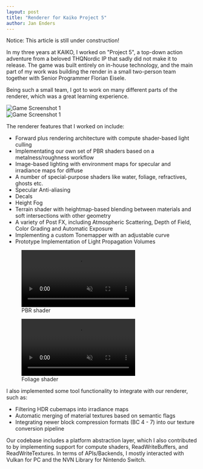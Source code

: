 ```yaml
---
layout: post
title: "Renderer for Kaiko Project 5"
author: Jan Enders
---
```


Notice: This article is still under construction!

In my three years at KAIKO, I worked on "Project 5", a top-down action adventure from a beloved THQNordic IP that sadly did not make it to release.
The game was built entirely on in-house technology, and the main part of my work was building the render in a small two-person team together with Senior Programmer Florian Eisele.

Being such a small team, I got to work on many different parts of the renderer, which was a great learning experience.

<div class="image-grid">
	<div class="item">
		<img src="/images/KKP_Level01.png" alt="Game Screenshot 1">
	</div>
	<div class="item">
		<img src="/images/KKP_Level01.png" alt="Game Screenshot 1">
	</div>
</div>

The renderer features that I worked on include:

- Forward plus rendering architecture with compute shader-based light culling
- Implementating our own set of PBR shaders based on a metalness/roughness workflow
- Image-based lighting with environment maps for specular and irradiance maps for diffuse
- A number of special-purpose shaders like water, foliage, refractives, ghosts etc.
- Specular Anti-aliasing
- Decals
- Height Fog
- Terrain shader with heightmap-based blending between materials and soft intersections with other geometry
- A variety of Post FX, including Atmospheric Scattering, Depth of Field, Color Grading and Automatic Exposure
- Implementing a custom Tonemapper with an adjustable curve
- Prototype Implementation of Light Propagation Volumes

<div class="video-row vid-2" >
	<figure>
		<video autoplay muted loop playsinline preload="metadata">
			<source src="/images/KKP5_pbrshader.mp4?v=4" type="video/mp4">
			Could not load the video		
		</video >
		<figcaption>PBR shader</figcaption>
	</figure>
	<figure>
		<video autoplay muted loop playsinline preload="metadata">
			<source src="/images/KKP5_foliageshader.mp4?v=4" type="video/mp4">
			Could not load the video		
		</video >
		<figcaption>Foliage shader</figcaption>
	</figure>
</div >

I also implemented some tool functionality to integrate with our renderer, such as:

- Filtering HDR cubemaps into irradiance maps
- Automatic merging of material textures based on semantic flags
- Integrating newer block compression formats (BC 4 - 7) into our texture conversion pipeline

Our codebase includes a platform abstraction layer, which I also contributed to by implementing support for compute shaders, ReadWriteBuffers, and ReadWriteTextures.
In terms of APIs/Backends, I mostly interacted with Vulkan for PC and the NVN Library for Nintendo Switch.

